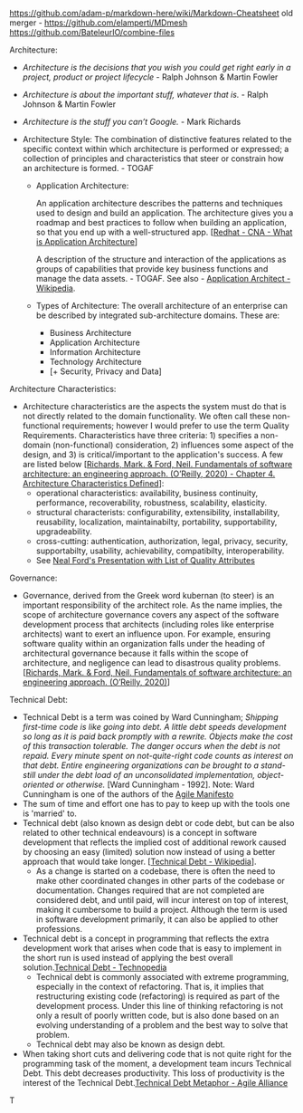 https://github.com/adam-p/markdown-here/wiki/Markdown-Cheatsheet
old merger - https://github.com/elamperti/MDmesh
https://github.com/BateleurIO/combine-files


Architecture:
- *Architecture is the decisions that you wish you could get right early in a project, product or project lifecycle* - Ralph Johnson & Martin Fowler
- *Architecture is about the important stuff, whatever that is.* - Ralph Johnson & Martin Fowler
- *Architecture is the stuff you can’t Google.* - Mark Richards
- Architecture Style: The combination of distinctive features related to the specific context within which architecture is performed or expressed; a collection of principles and characteristics that steer or constrain how an architecture is formed. - TOGAF

  - Application Architecture:

    An application architecture describes the patterns and techniques used to design and build an application. The architecture gives you a roadmap and best practices to follow when building an application, so that you end up with a well-structured app. [[Redhat - CNA - What is Application Architecture](https://www.redhat.com/en/topics/cloud-native-apps/what-is-an-application-architecture)]

    A description of the structure and interaction of the applications as groups of capabilities that provide key business functions and manage the data assets. - TOGAF.   See also   - [Application Architect - Wikipedia](https://en.wikipedia.org/wiki/Applications_architecture#Application_architect).


  - Types of Architecture:
  The overall architecture of an enterprise can be described by integrated sub-architecture domains. These are:

    - Business Architecture
    - Application Architecture
    - Information Architecture
    - Technology Architecture
    - [+ Security, Privacy and Data]

Architecture Characteristics:  

- Architecture characteristics are the aspects the system must do that is not directly related to the domain functionality. We often call these non-functional requirements; however I would prefer to use the term Quality Requirements.  Characteristics have three criteria: 1) specifies a non-domain (non-functional) consideration, 2) influences some aspect of the design, and 3) is critical/important to the application's success. A few are listed below [[Richards, Mark. & Ford, Neil. Fundamentals of software architecture: an engineering approach. (O’Reilly, 2020) - Chapter 4. Architecture Characteristics Defined](http://www.worldcat.org/isbn/9781492043454)]:
  - operational characteristics: availability, business continuity, performance, recoverability, robustness, scalability, elasticity.
  - structural characterists: configurability, extensibility, installability, reusability, localization, maintainabilty, portability, supportability, upgradeability.
  - cross-cutting: authentication, authorization, legal, privacy, security, supportabilty, usability, achievability, compatibilty, interoperability.
  - See [Neal Ford's Presentation with List of Quality Attributes](http://nealford.com/downloads/Evolutionary_Architectures_by_Neal_Ford.pdf)

Governance:
  - Governance, derived from the Greek word kubernan (to steer) is an important responsibility of the architect role. As the name implies, the scope of architecture governance covers any aspect of the software development process that architects (including roles like enterprise architects) want to exert an influence upon. For example, ensuring software quality within an organization falls under the heading of architectural governance because it falls within the scope of architecture, and negligence can lead to disastrous quality problems. [[Richards, Mark. & Ford, Neil. Fundamentals of software architecture: an engineering approach. (O’Reilly, 2020)](http://www.worldcat.org/isbn/9781492043454)]


Technical Debt:
- Technical Debt is a term was coined by Ward Cunningham; *Shipping first-time code is like going into debt. A little debt speeds development so long as it is paid back promptly with a rewrite. Objects make the cost of this transaction tolerable. The danger occurs when the debt is not repaid. Every minute spent on not-quite-right code counts as interest on that debt. Entire engineering organizations can be brought to a stand-still under the debt load of an unconsolidated implementation, object-oriented or otherwise.* [Ward Cunningham - 1992].  Note: Ward Cunningham is one of the authors of the [Agile Manifesto](https://agilemanifesto.org/)
- The sum of time and effort one has to pay to keep up with the tools one is 'married' to.
- Technical debt (also known as design debt or code debt, but can be also related to other technical endeavours) is a concept in software development that reflects the implied cost of additional rework caused by choosing an easy (limited) solution now instead of using a better approach that would take longer. [[Technical Debt - Wikipedia](https://en.wikipedia.org/wiki/Technical_debt)].
  - As a change is started on a codebase, there is often the need to make other coordinated changes in other parts of the codebase or documentation. Changes required that are not completed are considered debt, and until paid, will incur interest on top of interest, making it cumbersome to build a project. Although the term is used in software development primarily, it can also be applied to other professions.
- Technical debt is a concept in programming that reflects the extra development work that arises when code that is easy to implement in the short run is used instead of applying the best overall solution.[Technical Debt - Technopedia](https://www.techopedia.com/definition/27913/technical-debt)
  - Technical debt is commonly associated with extreme programming, especially in the context of refactoring. That is, it implies that restructuring existing code (refactoring) is required as part of the development process. Under this line of thinking refactoring is not only a result of poorly written code, but is also done based on an evolving understanding of a problem and the best way to solve that problem.
  - Technical debt may also be known as design debt.
- When taking short cuts and delivering code that is not quite right for the programming task of the moment, a development team incurs Technical Debt. This debt decreases productivity. This loss of productivity is the interest of the Technical Debt.[Technical Debt Metaphor - Agile Alliance](https://www.agilealliance.org/introduction-to-the-technical-debt-concept)

T
